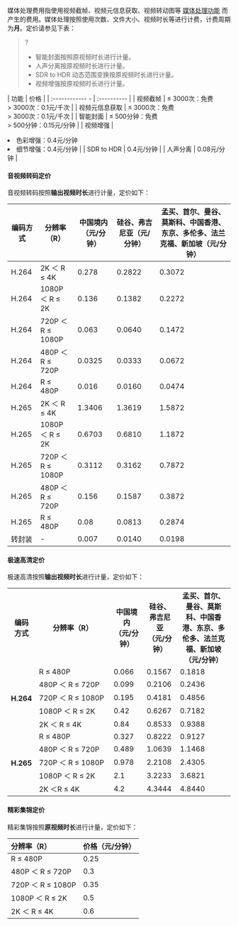 媒体处理费用指使用视频截帧、视频元信息获取、视频转动图等 [媒体处理功能](https://cloud.tencent.com/document/product/460/47503) 而产生的费用。媒体处理按照使用次数、文件大小、视频时长等进行计费，计费周期为**月**。定价请参见下表：

>?
> - 智能封面按照原视频时长进行计量。
> - 人声分离按原视频时长进行计量。
> - SDR to HDR 动态范围变换按原视频时长进行计量。
> - 视频增强按原视频时长进行计量。

| 功能                   | 价格        |
| :------------     - | :---------- |
| 视频截帧            |    ≤ 3000次：免费<br>> 3000次：0.1元/千次  |
| 视频元信息获取   |    ≤ 3000次：免费<br>> 3000次：0.1元/千次  |
| 智能封面            |      ≤ 500分钟：免费<br>> 500分钟：0.15元/分钟  |
| 视频增强             |  <li> 色彩增强：0.4元/分钟<li> 细节增强：0.4元/分钟    |
| SDR to HDR          |   0.4元/分钟                                  |
| 人声分离             |    0.08元/分钟                                |


#### 音视频转码定价  
音视频转码按照**输出视频时长**进行计量，定价如下：  
 
|编码方式|分辨率（R）|中国境内（元/分钟）|硅谷、弗吉尼亚（元/分钟）|孟买、首尔、曼谷、莫斯科、中国香港、东京、多伦多、法兰克福、新加坡（元/分钟）|
-|-|-|-|-|
|H.264|2K ＜ R ≤ 4K|0.278|0.2822|0.3072|
|H.264|1080P ＜ R ≤ 2K|0.136|0.1382|0.2272|
|H.264|720P ＜ R ≤ 1080P  |0.063|0.0640|0.1472|
|H.264|480P ＜ R ≤ 720P |0.0325|0.0333|0.0672|
|H.264|R ≤ 480P|0.016|0.0160|0.0474|
|H.265|2K ＜ R ≤ 4K|1.3406|1.3619|1.5872|
|H.265|1080P ＜ R ≤ 2K |0.6703|0.6810|1.1872|
|H.265|720P ＜ R ≤ 1080P  |0.3112|0.3162|0.7872|
|H.265|480P ＜ R ≤ 720P |0.156|0.1587|0.3872|
|H.265|R ≤ 480P|0.08|0.0813|0.2874|
|转封装|-|0.007|0.0140|0.0198|
  

#### 极速高清定价

极速高清按照**输出视频时长**进行计量，定价如下：

<table >
<tr><th>编码方式</th><th width="35%">分辨率（R）</th><th width="15%">中国境内<br>（元/分钟）</th><th width="15%">硅谷、弗吉尼亚<br>（元/分钟）</th><th width="25%">孟买、首尔、曼谷、莫斯科、中国香港、东京、多伦多、法兰克福、新加坡<br>（元/分钟）</th></tr>
<tr><td rowspan=6><b>H.264</td></tr>
<tr><td>R ≤ 480P</td><td>0.066</td><td>0.1567</td><td>0.1818</td></tr>
<tr><td> 480P ＜ R ≤ 720P </td><td>0.099</td><td>0.2106</td><td>0.2436</td></tr>
<tr><td>720P ＜ R ≤ 1080P </td><td>0.195</td><td>0.4181</td><td>0.4856</td></tr>
<tr><td> 1080P ＜ R ≤ 2K </td><td>0.42</td><td>0.6267</td><td>0.7182</td></tr>
<tr><td>2K ＜ R ≤ 4K</td><td>0.84</td><td>0.8533</td><td>0.9388</td></tr>
<tr><td rowspan=6><b>H.265</td></tr>
<tr><td>R ≤ 480P </td><td>0.327</td><td>0.8222</td><td>0.9127</td></tr>
<tr><td>480P ＜ R ≤ 720P</td><td>0.489</td><td>1.0639</td><td>1.1468</td></tr>
<tr><td>720P ＜ R ≤ 1080P</td><td>0.978</td><td>2.2108</td><td>2.4305</td></tr>
<tr><td>1080P ＜ R ≤ 2K</td><td>2.1</td><td>3.2233</td><td>3.6821</td></tr>
<tr><td>2K ＜R ≤ 4K</td><td>4.2</td><td>4.3444</td><td>4.8440</td></tr>
</table>


#### 精彩集锦定价

精彩集锦按照**原视频时长**进行计量，定价如下：

| 分辨率（R）                                                  | 价格（元/分钟）        |
| :------------------------------------------------------ | :---------- |
| R ≤ 480P                            | 0.25 |
| 480P ＜ R ≤ 720P                      | 0.3 |
| 720P ＜ R ≤ 1080P                     | 0.35 |
| 1080P ＜ R ≤ 2K                       | 0.5  |
| 2K ＜ R ≤ 4K                          | 0.6  |


